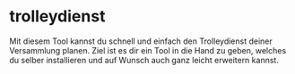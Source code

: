 # trolleydienst
Mit diesem Tool kannst du schnell und einfach den Trolleydienst deiner Versammlung planen. Ziel ist es dir ein Tool in die Hand zu geben, welches du selber installieren und auf Wunsch auch ganz leicht erweitern kannst.
